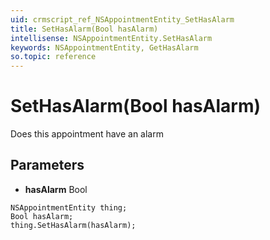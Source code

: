 ```yaml
---
uid: crmscript_ref_NSAppointmentEntity_SetHasAlarm
title: SetHasAlarm(Bool hasAlarm)
intellisense: NSAppointmentEntity.SetHasAlarm
keywords: NSAppointmentEntity, GetHasAlarm
so.topic: reference
---
```


# SetHasAlarm(Bool hasAlarm)

Does this appointment have an alarm

## Parameters

* **hasAlarm** Bool

```crmscript
NSAppointmentEntity thing;
Bool hasAlarm;
thing.SetHasAlarm(hasAlarm);
```

